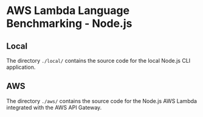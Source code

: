 # AWS Lambda Language Benchmarking - Node.js


## Local
The directory `./local/` contains the source code for the local Node.js CLI application.


## AWS
The directory `./aws/` contains the source code for the Node.js AWS Lambda integrated with the AWS API Gateway.
